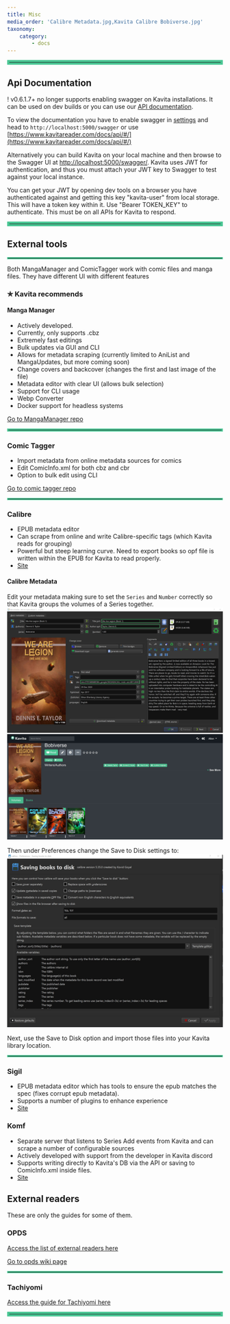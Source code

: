 ```yaml
---
title: Misc
media_order: 'Calibre Metadata.jpg,Kavita Calibre Bobiverse.jpg'
taxonomy:
    category:
        - docs
---
```


<hr style="border:5px solid #4ac694"> </hr>

## Api Documentation

! v0.6.1.7+ no longer supports enabling swagger on Kavita installations. It can be used on dev builds or you can use our [API documentation](https://www.kavitareader.com/docs/api/#/).

To view the documentation you have to enable swagger in [settings](../02.settings/default.md) and head to `http://localhost:5000/swagger` or use [https://www.kavitareader.com/docs/api/#/](https://www.kavitareader.com/docs/api/#/)


Alternatively you can build Kavita on your local machine and then browse to the Swagger UI at [http://localhost:5000/swagger/](http://localhost:5000/swagger/). Kavita uses JWT for authentication, and thus you must attach your JWT key to Swagger to test against your local instance.

You can get your JWT by opening dev tools on a browser you have authenticated against and getting this key "kavita-user" from local storage. This will have a token key within it. Use "Bearer TOKEN_KEY" to authenticate. This must be on all APIs for Kavita to respond.

<hr style="border:5px solid #4ac694"> </hr>

## External tools

<hr style="border:2px solid #4ac694"> </hr>

Both MangaManager and ComicTagger work with comic files and manga files. They have different UI with different features
### ✯ Kavita recommends
#### Manga Manager
* Actively developed.
* Currently, only supports .cbz
* Extremely fast editings
* Bulk updates via GUI and CLI
* Allows for metadata scraping (currently limited to AniList and MangaUpdates, but more coming soon)
* Change covers and backcover (changes the first and last image of the file)
* Metadata editor with clear UI (allows bulk selection)
* Support for CLI usage
* Webp Converter
* Docker support for headless systems

[Go to MangaManager repo](https://github.com/ThePromidius/Manga-Manager)

<hr style="border:3px solid #4ac694"> </hr>

### Comic Tagger
* Import metadata from online metadata sources for comics
* Edit ComicInfo.xml for both cbz and cbr
* Option to bulk edit using CLI

[Go to comic tagger repo](https://github.com/comictagger/comictagger)


<hr style="border:2px solid #4ac694"> 

### Calibre
* EPUB metadata editor
* Can scrape from online and write Calibre-specific tags (which Kavita reads for grouping)
* Powerful but steep learning curve. Need to export books so opf file is written within the EPUB for Kavita to read properly. 
* [Site](https://calibre-ebook.com/es)

#### Calibre Metadata
Edit your metadata making sure to set the `Series` and `Number` correctly so that Kavita groups the volumes of a Series together. 
![Calibre%20Metadata](Calibre%20Metadata.jpg "Calibre%20Metadata")
![Kavita%20Calibre%20Bobiverse](Kavita%20Calibre%20Bobiverse.jpg "Kavita%20Calibre%20Bobiverse")

Then under Preferences change the Save to Disk settings to:
![Screenshot%202022-02-03%20162818](Screenshot%202022-02-03%20162818.jpg "Screenshot%202022-02-03%20162818")

Next, use the Save to Disk option and import those files into your Kavita library location.

<hr style="border:2px solid #4ac694"> 

### Sigil
* EPUB metadata editor which has tools to ensure the epub matches the spec (fixes corrupt epub metadata). 
* Supports a number of plugins to enhance experience
* [Site](https://sigil-ebook.com/)

### Komf
* Separate server that listens to Series Add events from Kavita and can scrape a number of configurable sources 
* Actively developed with support from the developer in Kavita discord
* Supports writing directly to Kavita's DB via the API or saving to ComicInfo.xml inside files.
* [Site](https://github.com/Snd-R/komf)

## External readers
These are only the guides for some of them. 

### OPDS

[Access the list of external readers here](https://wiki.kavitareader.com/en/faq/external-readers)

[Go to opds wiki page](../02.settings/01.opds)

<hr style="border:2px solid #4ac694"> </hr>

### Tachiyomi
[Access the guide for Tachiyomi here](./tachiyomi)

<hr style="border:5px solid #4ac694"> </hr>
